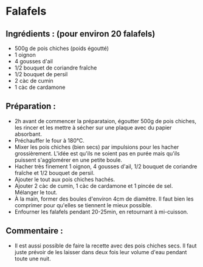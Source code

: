 # Falafels

## Ingrédients : (pour environ 20 falafels)
* 500g de pois chiches (poids égoutté)
* 1 oignon
* 4 gousses d'ail
* 1/2 bouquet de coriandre fraîche
* 1/2 bouquet de persil
* 2 càc de cumin
* 1 càc de cardamone

## Préparation :
* 2h avant de commencer la préparataion, égoutter 500g de pois chiches, les rincer et les mettre à sécher sur une plaque avec du papier absorbant.
* Préchauffer le four à 180°C.
* Mixer les pois chiches (bien secs) par impulsions pour les hacher grossièrement. L'idée est qu'ils ne soient pas en purée mais qu'ils puissent s'agglomérer en une petite boule.
* Hacher très finement 1 oignon, 4 gousses d'ail, 1/2 bouquet de coriandre fraîche et 1/2 bouquet de persil.
* Ajouter le tout aux pois chiches hachés.
* Ajouter 2 càc de cumin, 1 càc de cardamone et 1 pincée de sel. Mélanger le tout.
* À la main, former des boules d'environ 4cm de diamètre. Il faut bien les comprimer pour qu'elles se tiennent le mieux possible.
* Enfourner les falafels pendant 20-25min, en retournant à mi-cuisson.

## Commentaire :
* Il est aussi possible de faire la recette avec des pois chiches secs. Il faut juste prévoir de les laisser dans deux fois leur volume d'eau pendant toute une nuit.